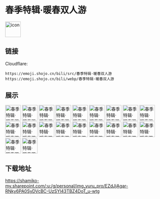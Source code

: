 # 春季特辑·暖春双人游
<img src="https://emoji.shojo.cn/bili/src/春季特辑·暖春双人游/icon.png" width="50" height="50" alt="icon">

## 链接
Cloudflare:
```
https://emoji.shojo.cn/bili/src/春季特辑·暖春双人游
https://emoji.shojo.cn/bili/webp/春季特辑·暖春双人游
```
## 展示
<img src="https://emoji.shojo.cn/bili/src/春季特辑·暖春双人游/春季特辑·暖春双人游-暗中观察.png" width="50" height="50" alt="春季特辑·暖春双人游-暗中观察">
<img src="https://emoji.shojo.cn/bili/src/春季特辑·暖春双人游/春季特辑·暖春双人游-春眠.png" width="50" height="50" alt="春季特辑·暖春双人游-春眠">
<img src="https://emoji.shojo.cn/bili/src/春季特辑·暖春双人游/春季特辑·暖春双人游-游泳.png" width="50" height="50" alt="春季特辑·暖春双人游-游泳">
<img src="https://emoji.shojo.cn/bili/src/春季特辑·暖春双人游/春季特辑·暖春双人游-给点.png" width="50" height="50" alt="春季特辑·暖春双人游-给点">
<img src="https://emoji.shojo.cn/bili/src/春季特辑·暖春双人游/春季特辑·暖春双人游-画饼.png" width="50" height="50" alt="春季特辑·暖春双人游-画饼">
<img src="https://emoji.shojo.cn/bili/src/春季特辑·暖春双人游/春季特辑·暖春双人游-追蝴蝶.png" width="50" height="50" alt="春季特辑·暖春双人游-追蝴蝶">
<img src="https://emoji.shojo.cn/bili/src/春季特辑·暖春双人游/春季特辑·暖春双人游-吃瓜.png" width="50" height="50" alt="春季特辑·暖春双人游-吃瓜">
<img src="https://emoji.shojo.cn/bili/src/春季特辑·暖春双人游/春季特辑·暖春双人游-来点饭饭.png" width="50" height="50" alt="春季特辑·暖春双人游-来点饭饭">
<img src="https://emoji.shojo.cn/bili/src/春季特辑·暖春双人游/春季特辑·暖春双人游-妈！.png" width="50" height="50" alt="春季特辑·暖春双人游-妈！">
<img src="https://emoji.shojo.cn/bili/src/春季特辑·暖春双人游/春季特辑·暖春双人游-开心.png" width="50" height="50" alt="春季特辑·暖春双人游-开心">
<img src="https://emoji.shojo.cn/bili/src/春季特辑·暖春双人游/春季特辑·暖春双人游-摸摸头.png" width="50" height="50" alt="春季特辑·暖春双人游-摸摸头">
<img src="https://emoji.shojo.cn/bili/src/春季特辑·暖春双人游/春季特辑·暖春双人游-冲.png" width="50" height="50" alt="春季特辑·暖春双人游-冲">
<img src="https://emoji.shojo.cn/bili/src/春季特辑·暖春双人游/春季特辑·暖春双人游-春游.png" width="50" height="50" alt="春季特辑·暖春双人游-春游">
<img src="https://emoji.shojo.cn/bili/src/春季特辑·暖春双人游/春季特辑·暖春双人游-停.png" width="50" height="50" alt="春季特辑·暖春双人游-停">
<img src="https://emoji.shojo.cn/bili/src/春季特辑·暖春双人游/春季特辑·暖春双人游-冷汗.png" width="50" height="50" alt="春季特辑·暖春双人游-冷汗">
<img src="https://emoji.shojo.cn/bili/src/春季特辑·暖春双人游/春季特辑·暖春双人游-花花.png" width="50" height="50" alt="春季特辑·暖春双人游-花花">
<img src="https://emoji.shojo.cn/bili/src/春季特辑·暖春双人游/春季特辑·暖春双人游-变猪.png" width="50" height="50" alt="春季特辑·暖春双人游-变猪">
<img src="https://emoji.shojo.cn/bili/src/春季特辑·暖春双人游/春季特辑·暖春双人游-荡秋千.png" width="50" height="50" alt="春季特辑·暖春双人游-荡秋千">
<img src="https://emoji.shojo.cn/bili/src/春季特辑·暖春双人游/春季特辑·暖春双人游-发呆.png" width="50" height="50" alt="春季特辑·暖春双人游-发呆">
<img src="https://emoji.shojo.cn/bili/src/春季特辑·暖春双人游/春季特辑·暖春双人游-浇花.png" width="50" height="50" alt="春季特辑·暖春双人游-浇花">

## 下载地址

https://shamiko-my.sharepoint.com/:u:/g/personal/img_yuru_pro/EZdJjAgar-RNky6PA0SyDVcBC-UzSYl43TBZ4DoT_u-wtg